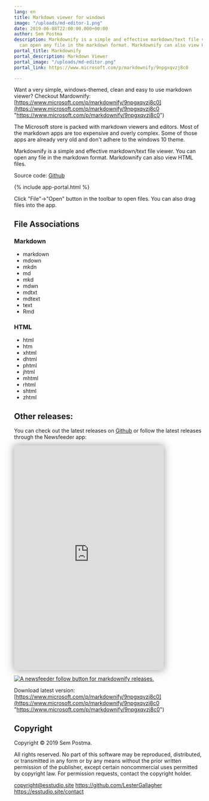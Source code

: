 ```yaml
---
lang: en
title: Markdown viewer for windows
image: "/uploads/md-editor-1.png"
date: 2019-06-08T22:00:00.000+00:00
author: Sem Postma
description: Markdownify is a simple and effective markdown/text file viewer. You
  can open any file in the markdown format. Markdownify can also view HTML files.
portal_title: Markdownify
portal_description: Markdown Viewer
portal_image: "/uploads/md-editor.png"
portal_link: https://www.microsoft.com/p/markdownify/9npgxqvzj8c0

---
```

Want a very simple, windows-themed, clean and easy to use markdown viewer? Checkout Mardownify: [https://www.microsoft.com/p/markdownify/9npgxqvzj8c0](https://www.microsoft.com/p/markdownify/9npgxqvzj8c0 "https://www.microsoft.com/p/markdownify/9npgxqvzj8c0")

The Microsoft store is packed with markdown viewers and editors. Most of the markdown  apps are too expensive and overly complex. Some of those apps are already very old and don't adhere to the windows 10 theme.

Markdownify is a simple and effective markdown/text file viewer. You can open any file in the markdown format. Markdownify can also view HTML files.

Source code: [Github](https://github.com/LesterGallagher/markdownify/ "https://github.com/LesterGallagher/markdownify/")

{% include app-portal.html %}

Click "File"->"Open" button in the toolbar to open files. You can also drag files into the app. 

## File Associations

### Markdown

- markdown
- mdown
- mkdn
- md
- mkd
- mdwn
- mdtxt
- mdtext
- text
- Rmd

### HTML

- html
- htm
- xhtml
- dhtml
- phtml
- jhtml
- mhtml
- rhtml
- shtml
- zhtml

## Other releases:

You can check out the latest releases on [Github](https://github.com/LesterGallagher/markdownify/releases "Latest Markdownify releases") or follow the latest releases through the Newsfeeder app:

<iframe style="background-color: #f5593d; width: 400px; height: 600px; box-shadow: 0 0 20px rgba(0,0,0,0.4)" src="https://newsfeeder.esstudio.site?feed=https%3A%2F%2Fgithub.com%2FLesterGallagher%2Fmarkdownify%2Freleases.atom&site=https%3A%2F%2Fgithub.com%2FLesterGallagher%2Fmarkdownify%2Freleases&description=&title=markdownify%20Release%20Notes&icon=https%3A%2F%2Fgithub.com%2Ffavicon.ico" frameborder="0"></iframe>

[![A newsfeeder follow button for markdownify releases.](/uploads/newsfeeder.png "Open releases for markdownify feed in newsfeeder.")](https://newsfeeder.esstudio.site?feed=https%3A%2F%2Fgithub.com%2FLesterGallagher%2Fmarkdownify%2Freleases.atom&site=https%3A%2F%2Fgithub.com%2FLesterGallagher%2Fmarkdownify%2Freleases&description=&title=markdownify%20Release%20Notes&icon=https%3A%2F%2Fgithub.com%2Ffavicon.ico "Open markdownify releases feed in the newsfeeder app.")

Download latest version: [https://www.microsoft.com/p/markdownify/9npgxqvzj8c0](https://www.microsoft.com/p/markdownify/9npgxqvzj8c0 "https://www.microsoft.com/p/markdownify/9npgxqvzj8c0")

## Copyright

Copyright © 2019 Sem Postma. 

All rights reserved. No part of this software may be reproduced, distributed, or transmitted in any form or by any means without the prior written permission of the publisher, except certain noncommercial uses permitted by copyright law. For permission requests, contact the copyright holder.

copyright@esstudio.site
https://github.com/LesterGallagher
https://esstudio.site/contact

<p></p>